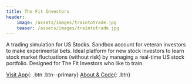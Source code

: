```yaml
---
title: The Fit Investors
header:
    image: /assets/images/traintotrade.jpg
    teaser: /assets/images/traintotrade.jpg
---
```

A trading simulation for US Stocks. Sandbox account for veteran investors to make experimental bets. Ideal platform for new stock investors to learn stock market fluctuations (without risk) by managing a real-time US stock portfolio. Designed for The Fit Investors who like to train.

[Visit App](http://thefitinvestors.com){: .btn .btn--primary}
[About & Code](https://github.com/anilgeorge04/train-to-trade){: .btn}